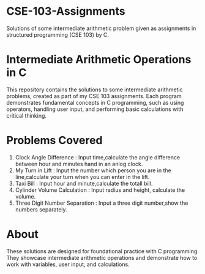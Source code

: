 # CSE-103-Assignments
Solutions of some intermediate arithmetic problem given as assignments in structured programming (CSE 103) by C.

# Intermediate Arithmetic Operations in C
This repository contains the solutions to some intermediate arithmetic problems, created as part of my CSE 103 assignments. Each program demonstrates fundamental concepts in C programming, such as using operators, handling user input, and performing basic calculations with critical thinking.

# Problems Covered
1. Clock Angle Difference : Input time,calculate the angle difference between hour and minutes hand in an anlog clock.
2. My Turn in Lift : Input the number which person you are in the line,calculate your turn when you can enter in the lift.
3. Taxi Bill : Input hour and minute,calculate the totall bill.
4. Cylinder Volume Calculation : Input radius and height, calculate the volume.
5. Three Digit Number Separation : Input a three digit number,show the numbers separately.


# About
These solutions are designed for foundational practice with C programming. They showcase intermediate arithmetic operations and demonstrate how to work with variables, user input, and calculations.
